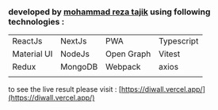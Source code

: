 
### developed by **[mohammad reza tajik](https://jobvision.ir/cv/89669852-002524)** using following technologies : 

|             |         |            |            |
|-------------|---------|------------|------------|
| ReactJs     | NextJs  | PWA        | Typescript |
| Material UI | NodeJs  | Open Graph | Vitest     |
| Redux       | MongoDB | Webpack    | axios      |
|             |         |            |


to see the live result  please visit : 
                                     [https://diwall.vercel.app/](https://diwall.vercel.app/)
                                    



